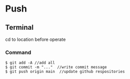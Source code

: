 # Push

## Terminal  
  
cd to location before operate
  
### Command
```
$ git add -A //add all
$ git commit -m "..."  //write commit message
$ git push origin main  //update github respositories
```